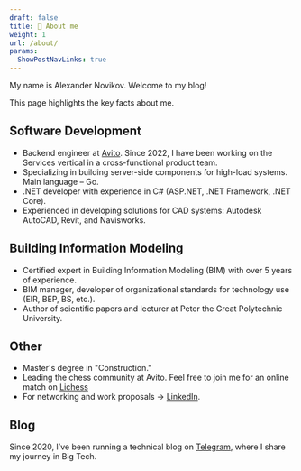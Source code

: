 ```yaml
---
draft: false
title: 👋 About me
weight: 1
url: /about/
params:
  ShowPostNavLinks: true 
---
```


My name is Alexander Novikov. Welcome to my blog!

<!--more-->

This page highlights the key facts about me.

## Software Development

- Backend engineer at [Avito](http://avito.ru). Since 2022, I have been working on the Services vertical in a cross-functional product team.
- Specializing in building server-side components for high-load systems. Main language – Go.
- .NET developer with experience in C# (ASP.NET, .NET Framework, .NET Core).
- Experienced in developing solutions for CAD systems: Autodesk AutoCAD, Revit, and Navisworks.

## Building Information Modeling

- Certified expert in Building Information Modeling (BIM) with over 5 years of experience.
- BIM manager, developer of organizational standards for technology use (EIR, BEP, BS, etc.).
- Author of scientific papers and lecturer at Peter the Great Polytechnic University.

## Other

- Master's degree in "Construction."
- Leading the chess community at Avito. Feel free to join me for an online match on [Lichess](https://lichess.org/@/ainovikov)
- For networking and work proposals -> [LinkedIn](https://www.linkedin.com/in/novikov-ai).

## Blog

Since 2020, I’ve been running a technical blog on [Telegram](https://t.me/time2code), where I share my journey in Big Tech.